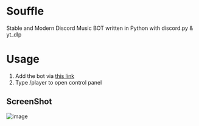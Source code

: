 # Souffle
Stable and Modern Discord Music BOT written in Python with discord.py & yt_dlp

# Usage
1. Add the bot via [this link](https://discord.com/api/oauth2/authorize?client_id=742952261176655882&permissions=8&scope=bot%20applications.commands)
2. Type /player to open control panel

## ScreenShot
![image](https://user-images.githubusercontent.com/43488869/204973055-bbac6d4b-66d9-4b3e-8180-27c889bdbd7e.jpeg)

